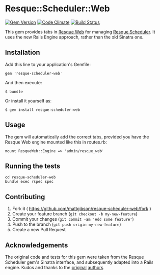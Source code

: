 # Resque::Scheduler::Web

[![Gem Version](https://badge.fury.io/rb/resque-scheduler-web.svg)](http://badge.fury.io/rb/resque-scheduler-web)
[![Code Climate](https://codeclimate.com/github/mattgibson/resque-scheduler-web/badges/gpa.svg)](https://codeclimate.com/github/mattgibson/resque-scheduler-web)
[![Build Status](https://travis-ci.org/mattgibson/resque-scheduler-web.svg?branch=master)](https://travis-ci.org/mattgibson/resque-scheduler-web)

This gem provides tabs in [Resque Web](https://github.com/resque/resque-web)
for managing [Resque Scheduler](https://github.com/resque/resque-scheduler). It uses the
new Rails Engine approach, rather than the old Sinatra one.

## Installation

Add this line to your application's Gemfile:

    gem 'resque-scheduler-web'

And then execute:

    $ bundle

Or install it yourself as:

    $ gem install resque-scheduler-web

## Usage

The gem will automatically add the correct tabs, provided you have the Resque
Web engine mounted like this in routes.rb:

    mount ResqueWeb::Engine => 'admin/resque_web'

## Running the tests

    cd resque-scheduler-web
    bundle exec rspec spec

## Contributing

1. Fork it ( https://github.com/mattgibson/resque-scheduler-web/fork )
2. Create your feature branch (`git checkout -b my-new-feature`)
3. Commit your changes (`git commit -am 'Add some feature'`)
4. Push to the branch (`git push origin my-new-feature`)
5. Create a new Pull Request


## Acknowledgements

The original code and tests for this gem were taken from the Resque Scheduler gem's
Sinatra interface, and subsequently adapted into a Rails engine. Kudos and
thanks to the [original](https://github.com/resque/resque-scheduler/commits/master/lib/resque/scheduler/server.rb)
[authors](https://github.com/resque/resque-scheduler/commits/e0e91aa238c51db12794755430a7411c6ad1bfca/lib/resque_scheduler/server.rb).
